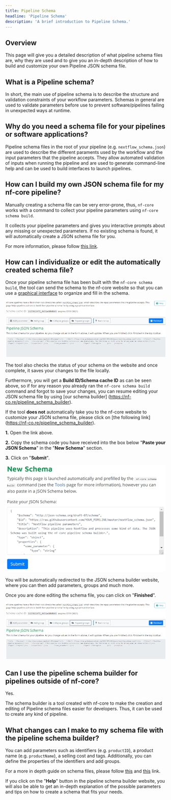 ```yaml
---
title: Pipeline Schema
headline: 'Pipeline Schema'
description: 'A brief introduction to Pipeline Schema.'
---
```


## Overview

This page will give you a detailed description of what pipeline schema files are, why they are used and to give you an in-depth description of how to build and customize your own Pipeline JSON schema file. 

## What is a Pipeline schema? 

In short, the main use of pipeline schema is to describe the structure and validation constraints of your workflow parameters. Schemas in general are used to validate parameters before use to prevent software/pipelines failing in unexpected ways at runtime.

## Why do you need a schema file for your pipelines or software applications? 

Pipeline schema files in the root of your pipeline (e.g. `nextflow_schema.json`) are used to describe the different paraments used by the workflow and the input parameters that the pipeline accepts. They allow automated validation of inputs when running the pipeline and are used to generate command-line help and can be used to build interfaces to launch pipelines. 

## How can I build my own JSON schema file for my nf-core pipeline?

Manually creating a schema file can be very error-prone, thus, `nf-core` works with a command to collect your pipeline parameters using `nf-core schema build`. 

It collects your pipeline parameters and gives you interactive prompts about any missing or unexpected parameters. If no existing schema is found, it will automatically create a JSON schema file for you.

For more information, please follow [this link](https://nf-co.re/tools/#build-a-pipeline-schema). 

## How can I individualize or edit the automatically created schema file? 

Once your pipeline schema file has been built with the `nf-core schema build`, the tool can send the schema to the nf-core website so that you can use a [graphical interface](https://nf-co.re/pipeline_schema_builder) to organize and fill in the schema. 


![](./_images/pipeline_schema_overview.png)


The tool also checks the status of your schema on the website and once complete, it saves your changes to the file locally. 

Furthermore, you will get a **Build ID/Schema cache ID** as can be seen above, so if for any reason you already ran the `nf-core schema build` command and forgot to save your changes, you can resume editing your JSON schema file by using [our schema builder] (https://nf-co.re/pipeline_schema_builder). 

If the tool **does not** automatically take you to the nf-core website to customize your JSON schema file, please click on [the following link] (https://nf-co.re/pipeline_schema_builder). 

**1.** Open the link above.

**2.** Copy the schema code you have received into the box below "**Paste your JSON Schema**" in the "**New Schema**" section. 

**3.** Click on "**Submit**". 


![](./_images/paste_pipeline_schema.png)

You will be automatically redirected to the JSON schema builder website, where you can then add parameters, groups and much more. 

Once you are done editing the schema file, you can click on "**Finished**". 

![](./_images/paste_pipeline_sample.png)

## Can I use the pipeline schema builder for pipelines outside of nf-core? 

Yes. 

The schema builder is a tool created with nf-core to make the creation and editing of Pipeline schema files easier for developers. Thus, it can be used to create any kind of pipeline. 

## What changes can I make to my schema file with the pipeline schema builder?

You can add parameters such as identifiers (e.g. `productID`), a product name (e.g. `productName`), a selling cost and tags. Additionally, you can define the properties of the identifiers and add groups. 

For a more in depth guide on schema files, please follow [this](https://json-schema.org/learn/getting-started-step-by-step.html) and [this](https://json-schema.org/specification.html) link.


If you click on the "**Help**" button in the pipeline schema builder website, you will also be able to get an in-depth explanation of the possible parameters and tips on how to create a schema that fits your needs. 

